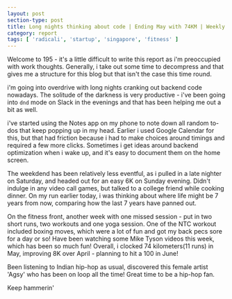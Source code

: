 ```yaml
---
layout: post
section-type: post
title: Long nights thinking about code | Ending May with 74KM | Weekly Report 195
category: report
tags: [ 'radicali', 'startup', 'singapore', 'fitness' ]
---
```


Welcome to 195 - it's a little difficult to write this report as i'm preoccupied with work thoughts. Generally, i take out some time to decompress and that gives me a structure for this blog but that isn't the case this time round.

i'm going into overdrive with long nights cranking out backend code nowadays. The solitude of the darkness is very productive - i've been going into `dnd` mode on Slack in the evenings and that has been helping me out a bit as well. 

i've started using the Notes app on my phone to note down all random to-dos that keep popping up in my head. Earlier i used Google Calendar for this, but that had friction because i had to make choices around timings and required a few more clicks. Sometimes i get ideas around backend optimization when i wake up, and it's easy to document them on the home screen.

The weekdend has been relatively less eventful, as i pulled in a late nighter on Saturday, and headed out for an easy 6K on Sunday evening. Didn't indulge in any video call games, but talked to a college friend while cooking dinner. On my run earlier today, i was thinking about where life might be 7 years from now, comparing how the last 7 years have panned out. 

On the fitness front, another week with one missed session - put in two short runs, two workouts and one yoga session. One of the NTC workout included boxing moves, which were a lot of fun and got my back pecs sore for a day or so! Have been watching some Mike Tyson videos this week, which has been so much fun! Overall, i clocked 74 kilometers(11 runs) in May, improving 8K over April - planning to hit a 100 in June!

Been listening to Indian hip-hop as usual, discovered this female artist 'Agsy' who has been on loop all the time! Great time to be a hip-hop fan.

Keep hammerin'
